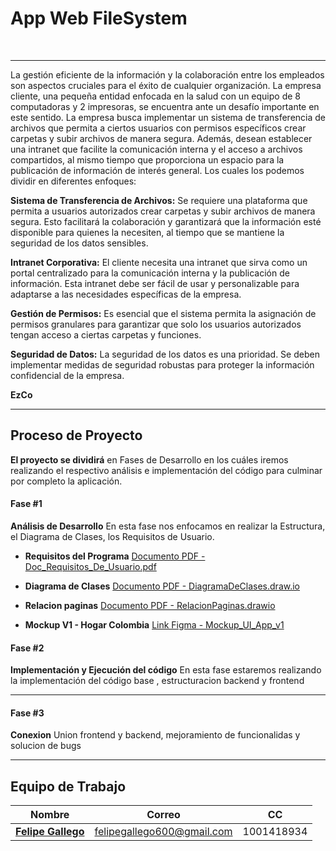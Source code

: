 # App Web FileSystem

<p align="center">
    <br>    
</p>

---

La gestión eficiente de la información y la colaboración entre los empleados son aspectos cruciales para el éxito de cualquier organización. La empresa cliente, una pequeña entidad enfocada en la salud con un equipo de 8 computadoras y 2 impresoras, se encuentra ante un desafío importante en este sentido. La empresa busca implementar un sistema de transferencia de archivos que permita a ciertos usuarios con permisos específicos crear carpetas y subir archivos de manera segura. Además, desean establecer una intranet que facilite la comunicación interna y el acceso a archivos compartidos, al mismo tiempo que proporciona un espacio para la publicación de información de interés general. Los cuales los podemos dividir en diferentes enfoques:

**Sistema de Transferencia de Archivos:** Se requiere una plataforma que permita a usuarios autorizados crear carpetas y subir archivos de manera segura. Esto facilitará la colaboración y garantizará que la información esté disponible para quienes la necesiten, al tiempo que se mantiene la seguridad de los datos sensibles.

**Intranet Corporativa:** El cliente necesita una intranet que sirva como un portal centralizado para la comunicación interna y la publicación de información. Esta intranet debe ser fácil de usar y personalizable para adaptarse a las necesidades específicas de la empresa.

**Gestión de Permisos:** Es esencial que el sistema permita la asignación de permisos granulares para garantizar que solo los usuarios autorizados tengan acceso a ciertas carpetas y funciones.

**Seguridad de Datos:** La seguridad de los datos es una prioridad. Se deben implementar medidas de seguridad robustas para proteger la información confidencial de la empresa.

 **EzCo**

---

## Proceso de Proyecto

**El proyecto se dividirá** en Fases de Desarrollo en los cuáles iremos realizando el respectivo análisis e implementación del código para culminar por completo la aplicación.

#### Fase #1

**Análisis de Desarrollo** En esta fase nos enfocamos en realizar la Estructura, el Diagrama de Clases, los Requisitos de Usuario.

- **Requisitos del Programa** [Documento PDF - Doc_Requisitos_De_Usuario.pdf](https://github.com/felipegallegoramirez/FileSystem/blob/main/misc/Doc_Requisitos_De_Usuario.pdf)
- **Diagrama de Clases** [Documento PDF - DiagramaDeClases.draw.io](https://github.com/felipegallegoramirez/FileSystem/blob/main/misc/DiagramaSchema.pdf)

- **Relacion paginas** [Documento PDF - RelacionPaginas.drawio](https://github.com/felipegallegoramirez/FileSystem/blob/main/misc/DiagramaPantallas.pdf)

- **Mockup V1 - Hogar Colombia** [Link Figma - Mockup_UI_App_v1](https://www.figma.com/file/FVFzI3MQYwkrpEss9RYci1/FileSystem?type=design&node-id=0%3A1&mode=design&t=z2s61JqYIRIAOTHg-1)

#### Fase #2

**Implementación y Ejecución del código** En esta fase estaremos realizando la implementación del código base , estructuracion backend y frontend


---

#### Fase #3

**Conexion** Union frontend y backend, mejoramiento de funcionalidas y solucion de bugs

---

## Equipo de Trabajo

| Nombre                                                        |            Correo             | CC             |
---------------------------------------------------------------------------------------- | ----------------------------------------------------------------------| ----------------------------------------------------------------------|
| [**Felipe Gallego**](https://github.com/felipegallegoramirez) |  felipegallego600@gmail.com   |   1001418934           |
